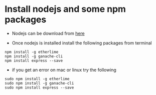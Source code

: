 # Install nodejs and some npm packages

* Nodejs can be download from [here](https://nodejs.org/en/download/current/)

* Once nodejs is installed install the following packages from terminal
```
npm install -g etherlime
npm install -g ganache-cli
npm install express --save
```
* if you get an error on mac or linux try the following
```
sudo npm install -g etherlime
sudo npm install -g ganache-cli
sudo npm install express --save
```